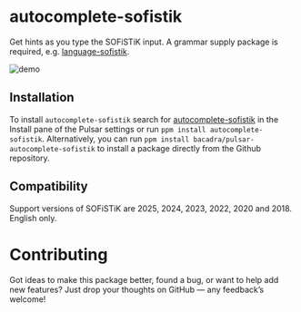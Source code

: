 # autocomplete-sofistik

Get hints as you type the SOFiSTiK input. A grammar supply package is required, e.g. [language-sofistik](https://github.com/bacadra/pulsar-language-sofistik). 

![demo](https://github.com/bacadra/pulsar-autocomplete-sofistik/blob/master/assets/demo.gif?raw=true)

## Installation

To install `autocomplete-sofistik` search for [autocomplete-sofistik](https://web.pulsar-edit.dev/packages/autocomplete-sofistik) in the Install pane of the Pulsar settings or run `ppm install autocomplete-sofistik`. Alternatively, you can run `ppm install bacadra/pulsar-autocomplete-sofistik` to install a package directly from the Github repository.

## Compatibility

Support versions of SOFiSTiK are 2025, 2024, 2023, 2022, 2020 and 2018. English only.

# Contributing

Got ideas to make this package better, found a bug, or want to help add new features? Just drop your thoughts on GitHub — any feedback’s welcome!
